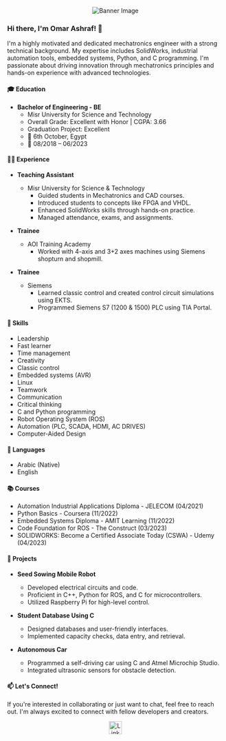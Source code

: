 <p align="center">
  <img src="https://github.com/Oelkreamy/omarashraf1233/edit/main/logo.jpg" alt="Banner Image">
</p>

### Hi there, I'm Omar Ashraf! 👋

I'm a highly motivated and dedicated mechatronics engineer with a strong technical background. My expertise includes SolidWorks, industrial automation tools, embedded systems, Python, and C programming. I'm passionate about driving innovation through mechatronics principles and hands-on experience with advanced technologies.

#### 🎓 Education

- **Bachelor of Engineering - BE**
  - Misr University for Science and Technology
  - Overall Grade: Excellent with Honor | CGPA: 3.66
  - Graduation Project: Excellent
  - 📍 6th October, Egypt
  - 📆 08/2018 – 06/2023

#### 🧑‍🏫 Experience

- **Teaching Assistant**
  - Misr University for Science & Technology
    - Guided students in Mechatronics and CAD courses.
    - Introduced students to concepts like FPGA and VHDL.
    - Enhanced SolidWorks skills through hands-on practice.
    - Managed attendance, exams, and assignments.

- **Trainee**
  - AOI Training Academy
    - Worked with 4-axis and 3+2 axes machines using Siemens shopturn and shopmill.

- **Trainee**
  - Siemens
    - Learned classic control and created control circuit simulations using EKTS.
    - Programmed Siemens S7 (1200 & 1500) PLC using TIA Portal.

#### 💼 Skills

- Leadership
- Fast learner
- Time management
- Creativity
- Classic control
- Embedded systems (AVR)
- Linux
- Teamwork
- Communication
- Critical thinking
- C and Python programming
- Robot Operating System (ROS)
- Automation (PLC, SCADA, HDMI, AC DRIVES)
- Computer-Aided Design

#### 💬 Languages

- Arabic (Native)
- English

#### 📚 Courses

- Automation Industrial Applications Diploma - JELECOM (04/2021)
- Python Basics - Coursera (11/2022)
- Embedded Systems Diploma - AMIT Learning (11/2022)
- Code Foundation for ROS - The Construct (03/2023)
- SOLIDWORKS: Become a Certified Associate Today (CSWA) - Udemy (04/2023)

#### 🚀 Projects

- **Seed Sowing Mobile Robot**
  - Developed electrical circuits and code.
  - Proficient in C++, Python for ROS, and C for microcontrollers.
  - Utilized Raspberry Pi for high-level control.

- **Student Database Using C**
  - Designed databases and user-friendly interfaces.
  - Implemented capacity checks, data entry, and retrieval.

- **Autonomous Car**
  - Programmed a self-driving car using C and Atmel Microchip Studio.
  - Integrated ultrasonic sensors for obstacle detection.
  
#### 📫 Let's Connect!

If you're interested in collaborating or just want to chat, feel free to reach out. I'm always excited to connect with fellow developers and creators.

<p align="center">
  <a href="https://www.linkedin.com/in/omar-elkreamy" target="_blank">
    <img src="https://github.com/your-username/your-repo/raw/main/assets/linkedin.png" alt="LinkedIn" height="30">
  </a>
</p>
